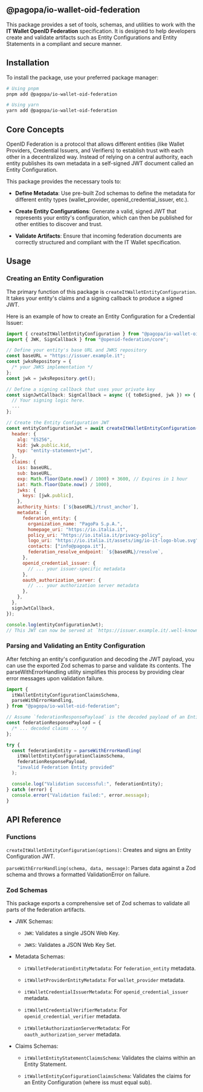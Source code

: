 ## @pagopa/io-wallet-oid-federation

This package provides a set of tools, schemas, and utilities to work with the **IT Wallet OpenID Federation** specification. It is designed to help developers create and validate artifacts such as Entity Configurations and Entity Statements in a compliant and secure manner.

## Installation

To install the package, use your preferred package manager:

```bash
# Using pnpm
pnpm add @pagopa/io-wallet-oid-federation

# Using yarn
yarn add @pagopa/io-wallet-oid-federation
```

## Core Concepts

OpenID Federation is a protocol that allows different entities (like Wallet Providers, Credential Issuers, and Verifiers) to establish trust with each other in a decentralized way. Instead of relying on a central authority, each entity publishes its own metadata in a self-signed JWT document called an Entity Configuration.

This package provides the necessary tools to:

- **Define Metadata**: Use pre-built Zod schemas to define the metadata for different entity types (wallet_provider, openid_credential_issuer, etc.).

- **Create Entity Configurations**: Generate a valid, signed JWT that represents your entity's configuration, which can then be published for other entities to discover and trust.

- **Validate Artifacts**: Ensure that incoming federation documents are correctly structured and compliant with the IT Wallet specification.

## Usage

### Creating an Entity Configuration

The primary function of this package is `createItWalletEntityConfiguration`. It takes your entity's claims and a signing callback to produce a signed JWT.

Here is an example of how to create an Entity Configuration for a Credential Issuer:

```javascript
import { createItWalletEntityConfiguration } from "@pagopa/io-wallet-oid-federation";
import { JWK, SignCallback } from "@openid-federation/core";

// Define your entity's base URL and JWKS repository
const baseURL = "https://issuer.example.it";
const jwksRepository = {
  /* your JWKS implementation */
};
const jwk = jwksRepository.get();

// Define a signing callback that uses your private key
const signJwtCallback: SignCallback = async ({ toBeSigned, jwk }) => {
  // Your signing logic here.
  ...
};

// Create the Entity Configuration JWT
const entityConfigurationJwt = await createItWalletEntityConfiguration({
  header: {
    alg: "ES256",
    kid: jwk.public.kid,
    typ: "entity-statement+jwt",
  },
  claims: {
    iss: baseURL,
    sub: baseURL,
    exp: Math.floor(Date.now() / 1000) + 3600, // Expires in 1 hour
    iat: Math.floor(Date.now() / 1000),
    jwks: {
      keys: [jwk.public],
    },
    authority_hints: [`${baseURL}/trust_anchor`],
    metadata: {
      federation_entity: {
        organization_name: "PagoPa S.p.A.",
        homepage_uri: "https://io.italia.it",
        policy_uri: "https://io.italia.it/privacy-policy",
        logo_uri: "https://io.italia.it/assets/img/io-it-logo-blue.svg",
        contacts: ["info@pagopa.it"],
        federation_resolve_endpoint: `${baseURL}/resolve`,
      },
      openid_credential_issuer: {
        // ... your issuer-specific metadata
      },
      oauth_authorization_server: {
        // ... your authorization server metadata
      },
    },
  },
  signJwtCallback,
});

console.log(entityConfigurationJwt);
// This JWT can now be served at `https://issuer.example.it/.well-known/openid-federation`
```

### Parsing and Validating an Entity Configuration

After fetching an entity's configuration and decoding the JWT payload, you can use the exported Zod schemas to parse and validate its contents. The parseWithErrorHandling utility simplifies this process by providing clear error messages upon validation failure.

```javascript
import {
  itWalletEntityConfigurationClaimsSchema,
  parseWithErrorHandling,
} from "@pagopa/io-wallet-oid-federation";

// Assume `federationResponsePayload` is the decoded payload of an Entity Configuration JWT
const federationResponsePayload = {
  /* ... decoded claims ... */
};

try {
  const federationEntity = parseWithErrorHandling(
    itWalletEntityConfigurationClaimsSchema,
    federationResponsePayload,
    "invalid Federation Entity provided"
  );

  console.log("Validation successful:", federationEntity);
} catch (error) {
  console.error("Validation failed:", error.message);
}
```

## API Reference

### Functions

`createItWalletEntityConfiguration(options)`: Creates and signs an Entity Configuration JWT.

`parseWithErrorHandling(schema, data, message)`: Parses data against a Zod schema and throws a formatted ValidationError on failure.

### Zod Schemas

This package exports a comprehensive set of Zod schemas to validate all parts of the federation artifacts.

- JWK Schemas:
  - `JWK`: Validates a single JSON Web Key.

  - `JWKS`: Validates a JSON Web Key Set.

- Metadata Schemas:
  - `itWalletFederationEntityMetadata`: For `federation_entity` metadata.

  - `itWalletProviderEntityMetadata`: For `wallet_provider` metadata.

  - `itWalletCredentialIssuerMetadata`: For `openid_credential_issuer` metadata.

  - `itWalletCredentialVerifierMetadata`: For `openid_credential_verifier` metadata.

  - `itWalletAuthorizationServerMetadata`: For `oauth_authorization_server` metadata.

- Claims Schemas:
  - `itWalletEntityStatementClaimsSchema`: Validates the claims within an Entity Statement.

  - `itWalletEntityConfigurationClaimsSchema`: Validates the claims for an Entity Configuration (where iss must equal sub).
